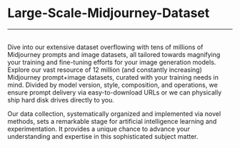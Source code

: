 # Large-Scale-Midjourney-Dataset
<hr><br>
Dive into our extensive dataset overflowing with tens of millions of Midjourney prompts and image datasets, all tailored towards magnifying your training and fine-tuning efforts for your image generation models.
<br>
Explore our vast resource of 12 million (and constantly increasing) Midjourney prompt+image datasets, curated with your training needs in mind. Divided by model version, style, composition, and operations, we ensure prompt delivery via easy-to-download URLs or we can physically ship hard disk drives directly to you.

Our data collection, systematically organized and implemented via novel methods, sets a remarkable stage for artificial intelligence learning and experimentation. It provides a unique chance to advance your understanding and expertise in this sophisticated subject matter.


